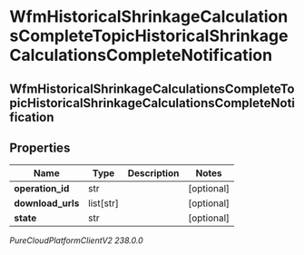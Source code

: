 # WfmHistoricalShrinkageCalculationsCompleteTopicHistoricalShrinkageCalculationsCompleteNotification

## WfmHistoricalShrinkageCalculationsCompleteTopicHistoricalShrinkageCalculationsCompleteNotification

## Properties

|Name | Type | Description | Notes|
|------------ | ------------- | ------------- | -------------|
| **operation_id** | str |  | [optional] |
| **download_urls** | list[str] |  | [optional] |
| **state** | str |  | [optional] |



_PureCloudPlatformClientV2 238.0.0_
